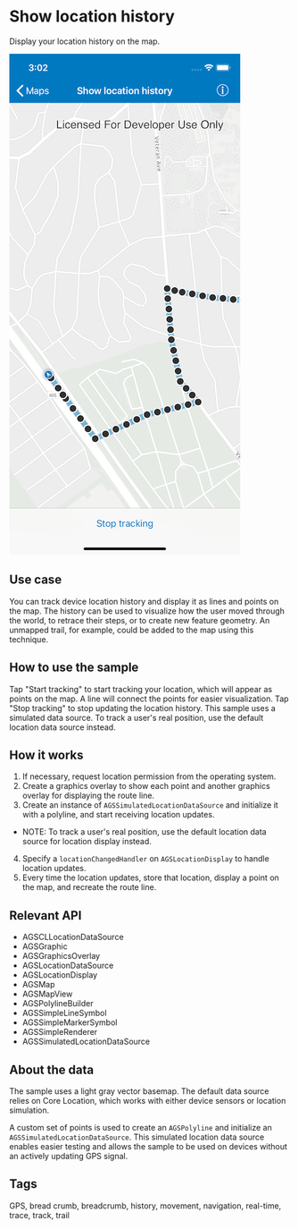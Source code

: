 # Show location history

Display your location history on the map.

![Image of Show location history](show-location-history.png)

## Use case

You can track device location history and display it as lines and points on the map. The history can be used to visualize how the user moved through the world, to retrace their steps, or to create new feature geometry. An unmapped trail, for example, could be added to the map using this technique.

## How to use the sample

Tap "Start tracking" to start tracking your location, which will appear as points on the map. A line will connect the points for easier visualization. Tap "Stop tracking" to stop updating the location history. This sample uses a simulated data source. To track a user's real position, use the default location data source instead.

## How it works

1. If necessary, request location permission from the operating system.
2. Create a graphics overlay to show each point and another graphics overlay for displaying the route line.
3. Create an instance of `AGSSimulatedLocationDataSource` and initialize it with a polyline, and start receiving location updates.
  - NOTE: To track a user's real position, use the default location data source for location display instead.
4. Specify a `locationChangedHandler` on `AGSLocationDisplay` to handle location updates.
5. Every time the location updates, store that location, display a point on the map, and recreate the route line.

## Relevant API

* AGSCLLocationDataSource
* AGSGraphic
* AGSGraphicsOverlay
* AGSLocationDataSource
* AGSLocationDisplay
* AGSMap
* AGSMapView
* AGSPolylineBuilder
* AGSSimpleLineSymbol
* AGSSimpleMarkerSymbol
* AGSSimpleRenderer
* AGSSimulatedLocationDataSource

## About the data

The sample uses a light gray vector basemap. The default data source relies on Core Location, which works with either device sensors or location simulation.

A custom set of points is used to create an `AGSPolyline` and initialize an `AGSSimulatedLocationDataSource`. This simulated location data source enables easier testing and allows the sample to be used on devices without an actively updating GPS signal.

## Tags

GPS, bread crumb, breadcrumb, history, movement, navigation, real-time, trace, track, trail
